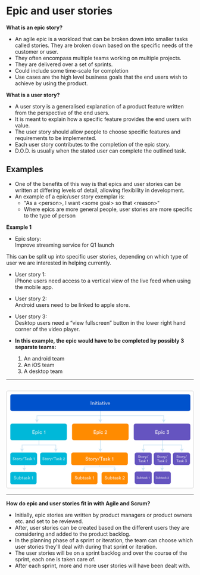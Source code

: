 # Epic and user stories

**What is an epic story?**
- An agile epic is a workload that can be broken down into smaller tasks called stories. They are broken down based on the specific needs of the customer or user.
- They often encompass multiple teams working on multiple projects.
- They are delivered over a set of sprints.
- Could include some time-scale for completion
- Use cases are the high level business goals that the end users wish to achieve by using the product.

**What is a user story?**
- A user story is a generalised explanation of a product feature written from the perspective of the end users.
- It is meant to explain how a specific feature provides the end users with value.
- The user story should allow people to choose specific features and requirements to be implemented.
- Each user story contributes to the completion of the epic story.
- D.O.D. is usually when the stated user can complete the outlined task.


## Examples
- One of the benefits of this way is that epics and user stories can be written at differing levels of detail, allowing flexibility in development.
- An example of a epic/user story exemplar is:
    - "As a \<person>, I want \<some goal> so that \<reason>"
    - Where epics are more general people, user stories are more specific to the type of person

**Example 1**
- Epic story:  
Improve streaming service for Q1 launch

This can be split up into specific user stories, depending on which type of user we are interested in helping currently.

- User story 1:  
iPhone users need access to a vertical view of the live feed when using the mobile app.

- User story 2:  
Android users need to be linked to apple store.

- User story 3:  
Desktop users need a “view fullscreen” button in the lower right hand corner of the video player.

- **In this example, the epic would have to be completed by possibly 3 separate teams:**
    1. An android team
    2. An iOS team
    3. A desktop team

----
##
![How they relate](images/1.png)

---
**How do epic and user stories fit in with Agile and Scrum?**
- Initially, epic stories are written by product managers or product owners etc. and set to be reviewed.
- After, user stories can be created based on the different users they are considering and added to the product backlog.
- In the planning phase of a sprint or iteration, the team can choose which user stories they'll deal with during that sprint or iteration.
- The user stories will be on a sprint backlog and over the course of the sprint, each one is taken care of.
- After each sprint, more and more user stories will have been dealt with.